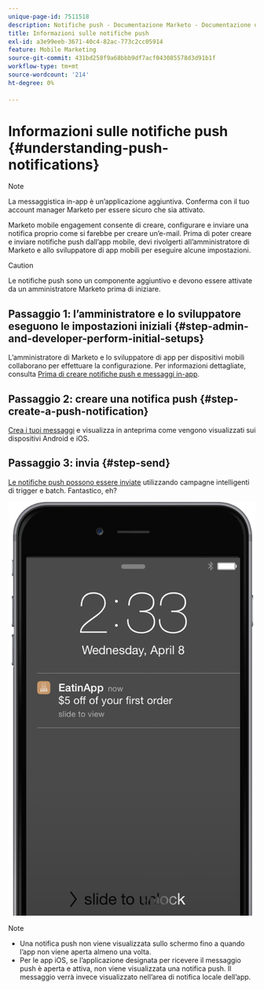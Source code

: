 ```yaml
---
unique-page-id: 7511518
description: Notifiche push - Documentazione Marketo - Documentazione del prodotto
title: Informazioni sulle notifiche push
exl-id: a3e99eeb-3671-40c4-82ac-773c2cc05914
feature: Mobile Marketing
source-git-commit: 431bd258f9a68bbb9df7acf043085578d3d91b1f
workflow-type: tm+mt
source-wordcount: '214'
ht-degree: 0%

---
```


# Informazioni sulle notifiche push {#understanding-push-notifications}

>[!NOTE]
>
>La messaggistica in-app è un’applicazione aggiuntiva. Conferma con il tuo account manager Marketo per essere sicuro che sia attivato.

Marketo mobile engagement consente di creare, configurare e inviare una notifica proprio come si farebbe per creare un’e-mail.  Prima di poter creare e inviare notifiche push dall’app mobile, devi rivolgerti all’amministratore di Marketo e allo sviluppatore di app mobili per eseguire alcune impostazioni.

>[!CAUTION]
>
>Le notifiche push sono un componente aggiuntivo e devono essere attivate da un amministratore Marketo prima di iniziare.

## Passaggio 1: l’amministratore e lo sviluppatore eseguono le impostazioni iniziali {#step-admin-and-developer-perform-initial-setups}

L’amministratore di Marketo e lo sviluppatore di app per dispositivi mobili collaborano per effettuare la configurazione. Per informazioni dettagliate, consulta [Prima di creare notifiche push e messaggi in-app](/help/marketo/product-docs/mobile-marketing/admin/before-you-create-push-notifications-and-in-app-messages.md).

## Passaggio 2: creare una notifica push {#step-create-a-push-notification}

[Crea i tuoi messaggi](/help/marketo/product-docs/mobile-marketing/push-notifications/create-a-push-notification.md) e visualizza in anteprima come vengono visualizzati sui dispositivi Android e iOS.

## Passaggio 3: invia {#step-send}

[Le notifiche push possono essere inviate](/help/marketo/product-docs/mobile-marketing/push-notifications/send-a-mobile-push-notification.md) utilizzando campagne intelligenti di trigger e batch. Fantastico, eh?

![](assets/image2015-4-27-8-3a41-3a43.png)

>[!NOTE]
>
>* Una notifica push non viene visualizzata sullo schermo fino a quando l’app non viene aperta almeno una volta.
>* Per le app iOS, se l’applicazione designata per ricevere il messaggio push è aperta e attiva, non viene visualizzata una notifica push. Il messaggio verrà invece visualizzato nell’area di notifica locale dell’app.
